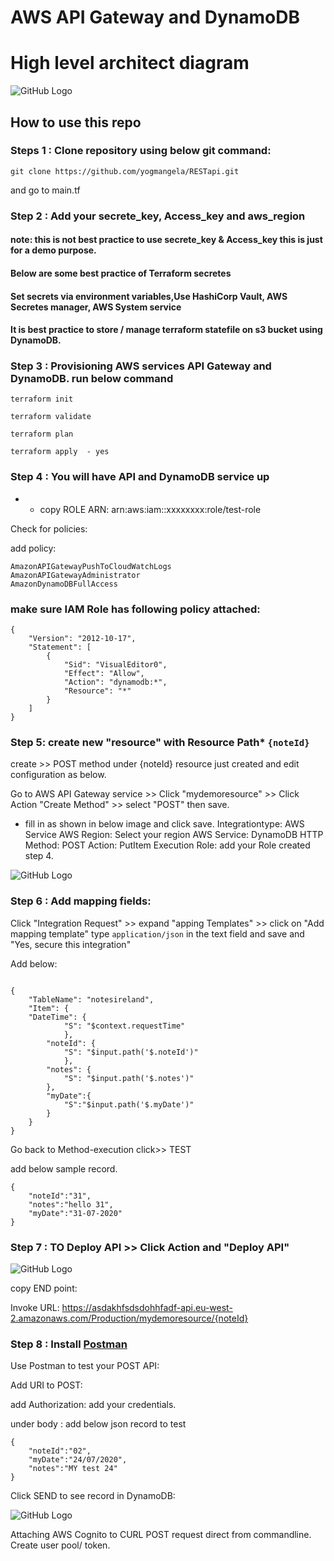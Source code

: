 # AWS API Gateway and DynamoDB

# High level architect diagram

![GitHub Logo](/images/RESTapi_HighOverview.png)

## How to use this repo

### Steps 1 : Clone repository using below git command:

```
git clone https://github.com/yogmangela/RESTapi.git
```

and go to main.tf

### Step 2 : Add your secrete_key, Access_key and aws_region

#### note: this is not best practice to use secrete_key & Access_key  this is just for a demo purpose.

#### Below are some best practice of Terraform secretes

#### Set secrets via environment variables,Use HashiCorp Vault, AWS Secretes manager, AWS System service

#### It is best practice to store / manage terraform statefile on s3 bucket using DynamoDB.

### Step 3 : Provisioning AWS services API Gateway and DynamoDB. run below command

```
terraform init

terraform validate 

terraform plan

terraform apply  - yes
```

### Step 4 : You will have API and DynamoDB service up

- - copy ROLE ARN: arn:aws:iam::xxxxxxxx:role/test-role

Check for policies:

add policy: 
```
AmazonAPIGatewayPushToCloudWatchLogs
AmazonAPIGatewayAdministrator 
AmazonDynamoDBFullAccess

```

### make sure IAM Role has following policy attached:

```
{
    "Version": "2012-10-17",
    "Statement": [
        {
            "Sid": "VisualEditor0",
            "Effect": "Allow",
            "Action": "dynamodb:*",
            "Resource": "*"
        }
    ]
}
```

###  Step 5: create new "resource" with Resource Path* ```{noteId}```

create >> POST method under {noteId} resource just created and edit configuration as below.


Go to AWS API Gateway service >> Click "mydemoresource" >> Click Action "Create Method" >> select "POST" then save. 

- fill in as shown in below image and click save.
Integrationtype: AWS Service
AWS Region: Select your region
AWS Service: DynamoDB
HTTP Method: POST
Action: PutItem
Execution Role: add your Role created step 4.

![GitHub Logo](/images/AWS_APIGateway.png)


### Step 6 : Add mapping fields:

 Click "Integration Request"  >> expand "apping Templates" >> click on "Add mapping template" type ```application/json``` in the text field and save and "Yes, secure this integration" 

Add below:

```

{ 
    "TableName": "notesireland",
    "Item": {
    "DateTime": {
            "S": "$context.requestTime"
            },
        "noteId": {
            "S": "$input.path('$.noteId')"
            },
        "notes": {
            "S": "$input.path('$.notes')"
        },
        "myDate":{
            "S":"$input.path('$.myDate')"
        }
    }
}

```

Go back to Method-execution click>> TEST

add below sample record.
```
{
    "noteId":"31",
    "notes":"hello 31",
    "myDate":"31-07-2020"
}
```

### Step 7 : TO Deploy API >> Click Action and "Deploy API"

![GitHub Logo](/images/Deploy_API.PNG)

copy  END point: 

Invoke URL: https://asdakhfsdsdohhfadf-api.eu-west-2.amazonaws.com/Production/mydemoresource/{noteId}

### Step 8 : Install [Postman](https://www.postman.com/)

Use Postman to test your POST API:

Add URI to POST:

add Authorization: add your credentials.

under body : add below json record to test

```
{
	"noteId":"02",
	"myDate":"24/07/2020",
	"notes":"MY test 24"
}
```

Click SEND to see record in DynamoDB:

![GitHub Logo](/images/DynamoRecords.PNG)


Attaching AWS Cognito to CURL POST request direct from commandline. Create user pool/ token.
